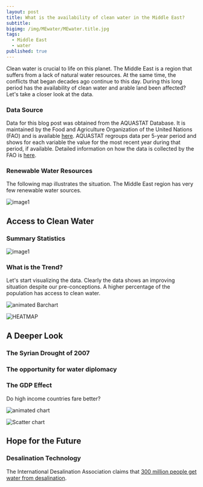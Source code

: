 ```yaml
---
layout: post
title: What is the availability of clean water in the Middle East?
subtitle:
bigimg: /img/MEwater/MEwater.title.jpg
tags:
  - Middle East
  - water
published: true
---
```

Clean water is crucial to life on this planet.  The Middle East is a region that suffers from a lack of natural water resources. At the same time, the conflicts that began decades ago continue to this day. During this long period has the availability of clean water and arable land been affected? Let's take a closer look at the data.

### Data Source
Data for this blog post was obtained from the AQUASTAT Database. It is maintained by the  Food and Agriculture Organization of the United Nations (FAO) and is available [here](http://www.fao.org/nr/water/aquastat/data/query/index.html?lang=en).  AQUASTAT regroups data per 5-year period and shows for each variable the value for the most recent year during that period, if available. Detailed information on how the data is collected by the FAO is [here](http://www.fao.org/nr/water/aquastat/sets/index.stm). 
### Renewable Water Resources
The following map illustrates the situation.  The Middle East region has very few renewable water sources. 

![image1](https://github.com/ed-chin-git/ed-chin-git.github.io/raw/master/img/MEwater/FAO%20Renewable%20Water%20Resources%20MAP.JPG)
## Access to Clean Water
### Summary Statistics
![image1](https://github.com/ed-chin-git/ed-chin-git.github.io/raw/master/img/MEwater/SummaryStats.water.JPG)

### What is the Trend?
Let's start visualizing the data.  Clearly the data shows an improving situation despite our pre-conceptions.  A higher percentage of the population has access to clean water.

![animated Barchart](https://github.com/ed-chin-git/ed-chin-git.github.io/raw/master/img/MEwater/animated.Bar.gif)

![HEATMAP](https://github.com/ed-chin-git/ed-chin-git.github.io/raw/master/img/MEwater/heatmap.water.png)

## A Deeper Look

### The Syrian Drought of 2007

### The opportunity for water diplomacy

### The GDP Effect
Do high income countries fare better?

![animated chart](https://github.com/ed-chin-git/ed-chin-git.github.io/raw/master/img/MEwater/animated.RELPLOT.gif)

![Scatter chart](https://github.com/ed-chin-git/ed-chin-git.github.io/raw/master/img/MEwater/relplot.scatter.png)

## Hope for the Future
### Desalination Technology
The International Desalination Association claims that [300 million people get water from desalination](https://ensia.com/features/can-saltwater-quench-our-growing-thirst/). 

